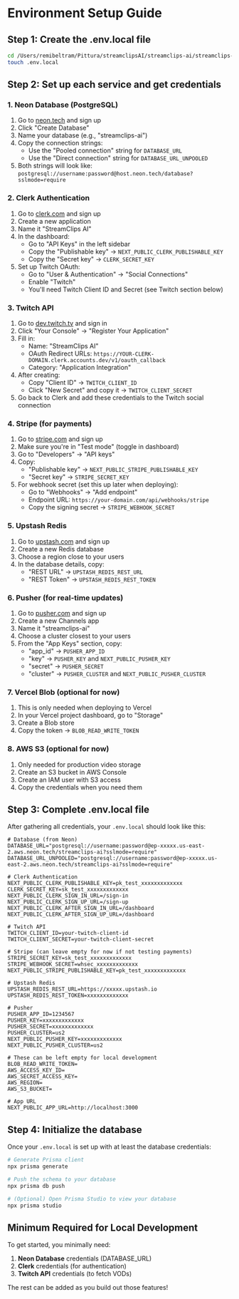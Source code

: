 # Environment Setup Guide

## Step 1: Create the .env.local file

```bash
cd /Users/remibeltram/Pittura/streamclipsAI/streamclips-ai/streamclips-ai
touch .env.local
```

## Step 2: Set up each service and get credentials

### 1. Neon Database (PostgreSQL)

1. Go to [neon.tech](https://neon.tech) and sign up
2. Click "Create Database"
3. Name your database (e.g., "streamclips-ai")
4. Copy the connection strings:
   - Use the "Pooled connection" string for `DATABASE_URL`
   - Use the "Direct connection" string for `DATABASE_URL_UNPOOLED`
5. Both strings will look like: `postgresql://username:password@host.neon.tech/database?sslmode=require`

### 2. Clerk Authentication

1. Go to [clerk.com](https://clerk.com) and sign up
2. Create a new application
3. Name it "StreamClips AI"
4. In the dashboard:
   - Go to "API Keys" in the left sidebar
   - Copy the "Publishable key" → `NEXT_PUBLIC_CLERK_PUBLISHABLE_KEY`
   - Copy the "Secret key" → `CLERK_SECRET_KEY`
5. Set up Twitch OAuth:
   - Go to "User & Authentication" → "Social Connections"
   - Enable "Twitch"
   - You'll need Twitch Client ID and Secret (see Twitch section below)

### 3. Twitch API

1. Go to [dev.twitch.tv](https://dev.twitch.tv) and sign in
2. Click "Your Console" → "Register Your Application"
3. Fill in:
   - Name: "StreamClips AI"
   - OAuth Redirect URLs: `https://YOUR-CLERK-DOMAIN.clerk.accounts.dev/v1/oauth_callback`
   - Category: "Application Integration"
4. After creating:
   - Copy "Client ID" → `TWITCH_CLIENT_ID`
   - Click "New Secret" and copy it → `TWITCH_CLIENT_SECRET`
5. Go back to Clerk and add these credentials to the Twitch social connection

### 4. Stripe (for payments)

1. Go to [stripe.com](https://stripe.com) and sign up
2. Make sure you're in "Test mode" (toggle in dashboard)
3. Go to "Developers" → "API keys"
4. Copy:
   - "Publishable key" → `NEXT_PUBLIC_STRIPE_PUBLISHABLE_KEY`
   - "Secret key" → `STRIPE_SECRET_KEY`
5. For webhook secret (set this up later when deploying):
   - Go to "Webhooks" → "Add endpoint"
   - Endpoint URL: `https://your-domain.com/api/webhooks/stripe`
   - Copy the signing secret → `STRIPE_WEBHOOK_SECRET`

### 5. Upstash Redis

1. Go to [upstash.com](https://upstash.com) and sign up
2. Create a new Redis database
3. Choose a region close to your users
4. In the database details, copy:
   - "REST URL" → `UPSTASH_REDIS_REST_URL`
   - "REST Token" → `UPSTASH_REDIS_REST_TOKEN`

### 6. Pusher (for real-time updates)

1. Go to [pusher.com](https://pusher.com) and sign up
2. Create a new Channels app
3. Name it "streamclips-ai"
4. Choose a cluster closest to your users
5. From the "App Keys" section, copy:
   - "app_id" → `PUSHER_APP_ID`
   - "key" → `PUSHER_KEY` and `NEXT_PUBLIC_PUSHER_KEY`
   - "secret" → `PUSHER_SECRET`
   - "cluster" → `PUSHER_CLUSTER` and `NEXT_PUBLIC_PUSHER_CLUSTER`

### 7. Vercel Blob (optional for now)

1. This is only needed when deploying to Vercel
2. In your Vercel project dashboard, go to "Storage"
3. Create a Blob store
4. Copy the token → `BLOB_READ_WRITE_TOKEN`

### 8. AWS S3 (optional for now)

1. Only needed for production video storage
2. Create an S3 bucket in AWS Console
3. Create an IAM user with S3 access
4. Copy the credentials when you need them

## Step 3: Complete .env.local file

After gathering all credentials, your `.env.local` should look like this:

```env
# Database (from Neon)
DATABASE_URL="postgresql://username:password@ep-xxxxx.us-east-2.aws.neon.tech/streamclips-ai?sslmode=require"
DATABASE_URL_UNPOOLED="postgresql://username:password@ep-xxxxx.us-east-2.aws.neon.tech/streamclips-ai?sslmode=require"

# Clerk Authentication
NEXT_PUBLIC_CLERK_PUBLISHABLE_KEY=pk_test_xxxxxxxxxxxxx
CLERK_SECRET_KEY=sk_test_xxxxxxxxxxxxx
NEXT_PUBLIC_CLERK_SIGN_IN_URL=/sign-in
NEXT_PUBLIC_CLERK_SIGN_UP_URL=/sign-up
NEXT_PUBLIC_CLERK_AFTER_SIGN_IN_URL=/dashboard
NEXT_PUBLIC_CLERK_AFTER_SIGN_UP_URL=/dashboard

# Twitch API
TWITCH_CLIENT_ID=your-twitch-client-id
TWITCH_CLIENT_SECRET=your-twitch-client-secret

# Stripe (can leave empty for now if not testing payments)
STRIPE_SECRET_KEY=sk_test_xxxxxxxxxxxxx
STRIPE_WEBHOOK_SECRET=whsec_xxxxxxxxxxxxx
NEXT_PUBLIC_STRIPE_PUBLISHABLE_KEY=pk_test_xxxxxxxxxxxxx

# Upstash Redis
UPSTASH_REDIS_REST_URL=https://xxxxx.upstash.io
UPSTASH_REDIS_REST_TOKEN=xxxxxxxxxxxxx

# Pusher
PUSHER_APP_ID=1234567
PUSHER_KEY=xxxxxxxxxxxxx
PUSHER_SECRET=xxxxxxxxxxxxx
PUSHER_CLUSTER=us2
NEXT_PUBLIC_PUSHER_KEY=xxxxxxxxxxxxx
NEXT_PUBLIC_PUSHER_CLUSTER=us2

# These can be left empty for local development
BLOB_READ_WRITE_TOKEN=
AWS_ACCESS_KEY_ID=
AWS_SECRET_ACCESS_KEY=
AWS_REGION=
AWS_S3_BUCKET=

# App URL
NEXT_PUBLIC_APP_URL=http://localhost:3000
```

## Step 4: Initialize the database

Once your `.env.local` is set up with at least the database credentials:

```bash
# Generate Prisma client
npx prisma generate

# Push the schema to your database
npx prisma db push

# (Optional) Open Prisma Studio to view your database
npx prisma studio
```

## Minimum Required for Local Development

To get started, you minimally need:

1. **Neon Database** credentials (DATABASE_URL)
2. **Clerk** credentials (for authentication)
3. **Twitch API** credentials (to fetch VODs)

The rest can be added as you build out those features!
